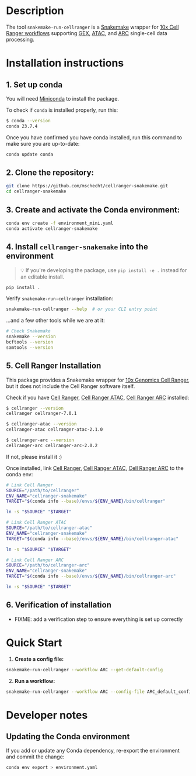 # Description

The tool `snakemake-run-cellranger` is a [Snakemake](https://snakemake.readthedocs.io/en/stable/) wrapper for [10x Cell Ranger workflows](https://www.10xgenomics.com/software) supporting [GEX](https://www.10xgenomics.com/support/software/cell-ranger/latest), [ATAC](https://www.10xgenomics.com/support/software/cell-ranger-atac/latest), and [ARC](https://www.10xgenomics.com/support/software/cell-ranger-arc/latest) single-cell data processing.

# Installation instructions

## 1. Set up conda

You will need [Miniconda](https://www.anaconda.com/docs/getting-started/miniconda/main) to install the package. 

To check if `conda` is installed properly, run this:
```bash
$ conda --version
conda 23.7.4
```

Once you have confirmed you have conda installed, run this command to make sure you are up-to-date:
```bash
conda update conda
```

## 2. Clone the repository:
```bash
git clone https://github.com/mschecht/cellranger-snakemake.git
cd cellranger-snakemake
```

## 3. Create and activate the Conda environment:
```bash
conda env create -f environment_mini.yaml
conda activate cellranger-snakemake
```

## 4. Install `cellranger-snakemake` into the environment

> 💡 If you're developing the package, use `pip install -e .` instead for an editable install.

```bash
pip install .
```

Verify `snakemake-run-cellranger` installation:
```bash
snakemake-run-cellranger --help  # or your CLI entry point
```

...and a few other tools while we are at it:
```bash
# Check Snakemake
snakemake --version
bcftools --version
samtools --version
```

## 5. Cell Ranger Installation

This package provides a Snakemake wrapper for [10x Genomics Cell Ranger](https://www.10xgenomics.com/software), but it does not include the Cell Ranger software itself.

Check if you have [Cell Ranger](https://www.10xgenomics.com/support/software/cell-ranger/latest), [Cell Ranger ATAC](https://www.10xgenomics.com/support/software/cell-ranger-atac/latest), [Cell Ranger ARC](https://www.10xgenomics.com/support/software/cell-ranger-arc/latest) installed: 

```bash
$ cellranger --version
cellranger cellranger-7.0.1

$ cellranger-atac --version
cellranger-atac cellranger-atac-2.1.0

$ cellranger-arc --version
cellranger-arc cellranger-arc-2.0.2
```

If not, please install it :)

Once installed, link [Cell Ranger](https://www.10xgenomics.com/support/software/cell-ranger/latest), [Cell Ranger ATAC](https://www.10xgenomics.com/support/software/cell-ranger-atac/latest), [Cell Ranger ARC](https://www.10xgenomics.com/support/software/cell-ranger-arc/latest) to the conda env:
```bash
# Link Cell Ranger
SOURCE="/path/to/cellranger"
ENV_NAME="cellranger-snakemake"
TARGET="$(conda info --base)/envs/${ENV_NAME}/bin/cellranger"

ln -s "$SOURCE" "$TARGET"

# Link Cell Ranger ATAC
SOURCE="/path/to/cellranger-atac"
ENV_NAME="cellranger-snakemake"
TARGET="$(conda info --base)/envs/${ENV_NAME}/bin/cellranger-atac"

ln -s "$SOURCE" "$TARGET"

# Link Cell Ranger ARC
SOURCE="/path/to/cellranger-arc"
ENV_NAME="cellranger-snakemake"
TARGET="$(conda info --base)/envs/${ENV_NAME}/bin/cellranger-arc"

ln -s "$SOURCE" "$TARGET"
```

## 6. Verification of installation
- FIXME: add a verification step to ensure everything is set up correctly

# Quick Start

1. **Create a config file:**
```bash
snakemake-run-cellranger --workflow ARC --get-default-config
```

2. **Run a workflow:**
```bash
snakemake-run-cellranger --workflow ARC --config-file ARC_default_config.yaml
```

# Developer notes

## Updating the Conda environment

If you add or update any Conda dependency, re-export the environment and commit the change:
```bash
conda env export > environment.yaml
```
